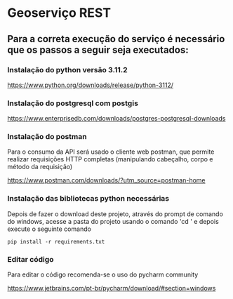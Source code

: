 # Geoserviço REST

## Para a correta execução do serviço é necessário que os passos a seguir seja executados:

### Instalação do python versão 3.11.2
https://www.python.org/downloads/release/python-3112/

### Instalação do postgresql com postgis
https://www.enterprisedb.com/downloads/postgres-postgresql-downloads

### Instalação do postman
Para o consumo da API será usado o cliente web postman, que permite realizar requisições HTTP completas (manipulando cabeçalho, corpo e método da requisição)

https://www.postman.com/downloads/?utm_source=postman-home

### Instalação das bibliotecas python necessárias
Depois de fazer o download deste projeto, através do prompt de comando do windows, acesse a pasta do projeto usando o comando 'cd <nome-da-pasta>' e depois execute o seguinte comando

    pip install -r requirements.txt

### Editar código
Para editar o código recomenda-se o uso do pycharm community 
    
https://www.jetbrains.com/pt-br/pycharm/download/#section=windows
